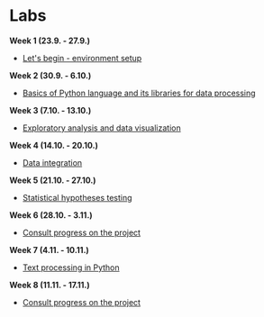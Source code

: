 # Labs

**Week 1 (23.9. - 27.9.)**

- [Let's begin - environment setup](01.md)

**Week 2 (30.9. - 6.10.)**

- [Basics of Python language and its libraries for data processing](02.md)

**Week 3 (7.10. - 13.10.)**

- [Exploratory analysis and data visualization](03/03.md)

**Week 4 (14.10. - 20.10.)**

- [Data integration](04.md)

**Week 5 (21.10. - 27.10.)**

- [Statistical hypotheses testing](05/05.md)

**Week 6 (28.10. - 3.11.)**

- [Consult progress on the project](06.md)

**Week 7 (4.11. - 10.11.)**

- [Text processing in Python](07/07.md)

**Week 8 (11.11. - 17.11.)**

- [Consult progress on the project](08.md)